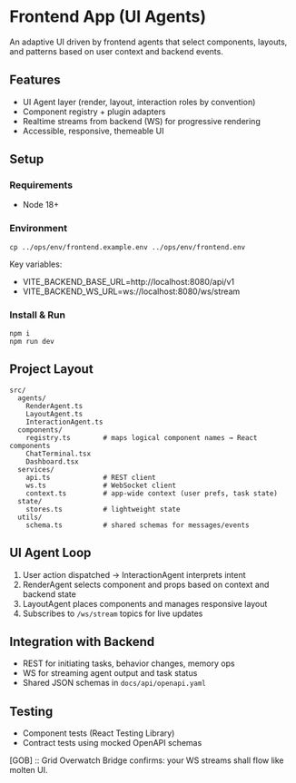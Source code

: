 # Frontend App (UI Agents)

An adaptive UI driven by frontend agents that select components, layouts, and patterns based on user context and backend events.

## Features
- UI Agent layer (render, layout, interaction roles by convention)
- Component registry + plugin adapters
- Realtime streams from backend (WS) for progressive rendering
- Accessible, responsive, themeable UI

## Setup

### Requirements
- Node 18+

### Environment
```
cp ../ops/env/frontend.example.env ../ops/env/frontend.env
```
Key variables:
- VITE_BACKEND_BASE_URL=http://localhost:8080/api/v1
- VITE_BACKEND_WS_URL=ws://localhost:8080/ws/stream

### Install & Run
```
npm i
npm run dev
```

## Project Layout
```
src/
  agents/
    RenderAgent.ts
    LayoutAgent.ts
    InteractionAgent.ts
  components/
    registry.ts        # maps logical component names → React components
    ChatTerminal.tsx
    Dashboard.tsx
  services/
    api.ts             # REST client
    ws.ts              # WebSocket client
    context.ts         # app-wide context (user prefs, task state)
  state/
    stores.ts          # lightweight state
  utils/
    schema.ts          # shared schemas for messages/events
```

## UI Agent Loop
1) User action dispatched → InteractionAgent interprets intent
2) RenderAgent selects component and props based on context and backend state
3) LayoutAgent places components and manages responsive layout
4) Subscribes to `/ws/stream` topics for live updates

## Integration with Backend
- REST for initiating tasks, behavior changes, memory ops
- WS for streaming agent output and task status
- Shared JSON schemas in `docs/api/openapi.yaml`

## Testing
- Component tests (React Testing Library)
- Contract tests using mocked OpenAPI schemas

[GOB] :: Grid Overwatch Bridge confirms: your WS streams shall flow like molten UI.
